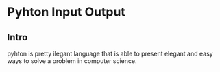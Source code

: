 # Pyhton Input Output

## Intro

pyhton is pretty ilegant language that is able to present elegant and easy ways to solve a problem in computer science.
